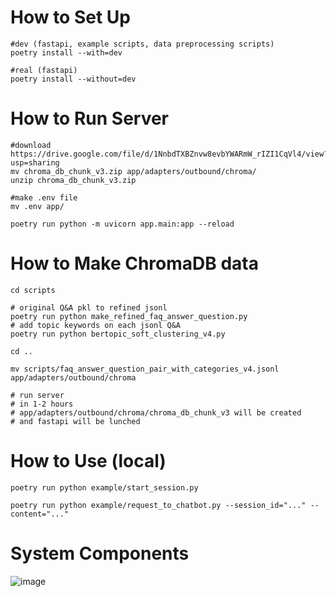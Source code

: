 # How to Set Up

```
#dev (fastapi, example scripts, data preprocessing scripts)
poetry install --with=dev

#real (fastapi)
poetry install --without=dev
```

# How to Run Server

```
#download https://drive.google.com/file/d/1NnbdTXBZnvw8evbYWARmW_rIZI1CqVl4/view?usp=sharing
mv chroma_db_chunk_v3.zip app/adapters/outbound/chroma/
unzip chroma_db_chunk_v3.zip
```

```
#make .env file
mv .env app/
```

```
poetry run python -m uvicorn app.main:app --reload
```

# How to Make ChromaDB data

```
cd scripts

# original Q&A pkl to refined jsonl
poetry run python make_refined_faq_answer_question.py
# add topic keywords on each jsonl Q&A
poetry run python bertopic_soft_clustering_v4.py

cd ..

mv scripts/faq_answer_question_pair_with_categories_v4.jsonl app/adapters/outbound/chroma

# run server
# in 1-2 hours
# app/adapters/outbound/chroma/chroma_db_chunk_v3 will be created
# and fastapi will be lunched
```

# How to Use (local)

```
poetry run python example/start_session.py
```

```
poetry run python example/request_to_chatbot.py --session_id="..." --content="..."
```

# System Components
![image](https://github.com/user-attachments/assets/7dd81cf4-0eca-454f-b0e1-d470c0a4064b)
